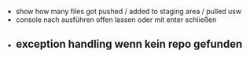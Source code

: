 - show how many files got pushed / added to staging area / pulled usw
- console nach ausführen offen lassen oder mit enter schließen
- exception handling wenn kein repo gefunden
  - 